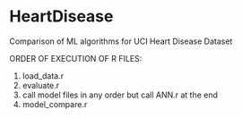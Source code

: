 # HeartDisease
Comparison of ML algorithms for UCI Heart Disease Dataset

ORDER OF EXECUTION OF R FILES:
1) load_data.r
2) evaluate.r
3) call model files in any order but call ANN.r at the end
4) model_compare.r

